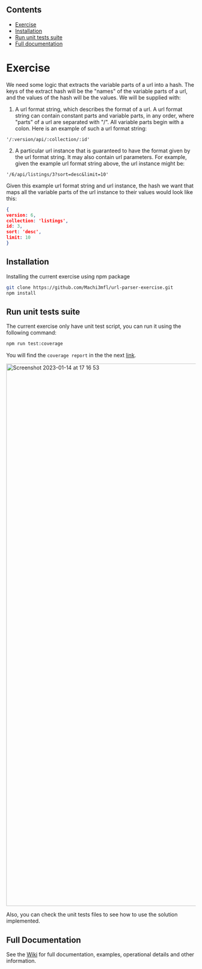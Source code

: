 ## Contents
- [Exercise](#introduction)
- [Installation](#installation)
- [Run unit tests suite](#unit-tests)
- [Full documentation](#full-documentation)

# Exercise

We need some logic that extracts the variable parts of a url into a hash. The keys of the
extract hash will be the "names" of the variable parts of a url, and the values of the hash
will be the values. We will be supplied with:

1. A url format string, which describes the format of a url. A url format string can
contain constant parts and variable parts, in any order, where "parts" of a url are
separated with "/". All variable parts begin with a colon. Here is an example of
such a url format string:

```
'/:version/api/:collection/:id'
```

2. A particular url instance that is guaranteed to have the format given by the url
format string. It may also contain url parameters. For example, given the example
url format string above, the url instance might be:

```
'/6/api/listings/3?sort=desc&limit=10'
```

Given this example url format string and url instance, the hash we want that maps all
the variable parts of the url instance to their values would look like this:

```json
{
version: 6,
collection: 'listings',
id: 3,
sort: 'desc',
limit: 10
}
```

## Installation

Installing the current exercise using npm package

```bash
git clone https://github.com/Machi3mfl/url-parser-exercise.git
npm install
```

## Run unit tests suite

The current exercise only have unit test script, you can run it using the following command:

```bash
npm run test:coverage
```

You will find the `coverage report` in the the next [link](https://machi3mfl.github.io/url-parser-exercise/index.html).

<img width="1440" alt="Screenshot 2023-01-14 at 17 16 53" src="https://user-images.githubusercontent.com/6089438/212494656-7d83a3b5-ece0-437a-88c7-d83cf5816736.png">


Also, you can check the unit tests files to see how to use the solution implemented.

## Full Documentation

See the [Wiki](https://github.com/Machi3mfl/url-parser-exercise/wiki/) for full documentation, examples, operational details and other information.
